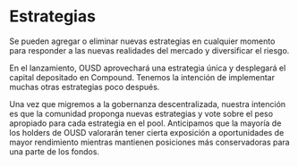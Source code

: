 # Estrategias

Se pueden agregar o eliminar nuevas estrategias en cualquier momento para responder a las nuevas realidades del mercado y diversificar el riesgo.

En el lanzamiento, OUSD aprovechará una estrategia única y desplegará el capital depositado en Compound. Tenemos la intención de implementar muchas otras estrategias poco después.

Una vez que migremos a la gobernanza descentralizada, nuestra intención es que la comunidad proponga nuevas estrategias y vote sobre el peso apropiado para cada estrategia en el pool. Anticipamos que la mayoría de los holders de OUSD valorarán tener cierta exposición a oportunidades de mayor rendimiento mientras mantienen posiciones más conservadoras para una parte de los fondos.







